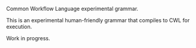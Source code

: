 Common Workflow Language experimental grammar.

This is an experimental human-friendly grammar that compiles to CWL for execution.

Work in progress.